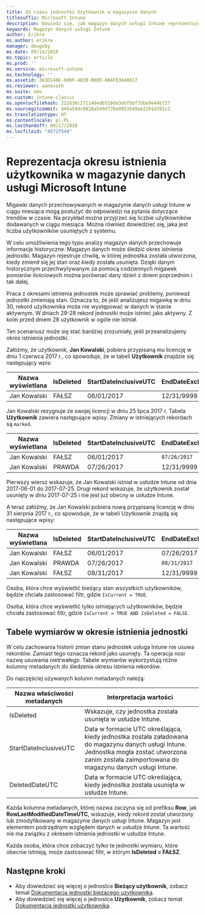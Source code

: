 ```yaml
---
title: Oś czasu jednostki Użytkownik w magazynie danych
titlesuffix: Microsoft Intune
description: Dowiedz się, jak magazyn danych usługi Intune reprezentuje użytkowników na osi czasu.
keywords: Magazyn danych usługi Intune
author: Erikre
ms.author: erikre
manager: dougeby
ms.date: 09/14/2018
ms.topic: article
ms.prod: ''
ms.service: microsoft-intune
ms.technology: ''
ms.assetid: 363D148E-688F-4830-B6DE-AB4FE3648817
ms.reviewer: aanavath
ms.suite: ems
ms.custom: intune-classic
ms.openlocfilehash: 222636c271140edb528da3ebfbbf7dbe9e44b727
ms.sourcegitcommit: 445a54dc6826a549d770a9953549ae2191d391c2
ms.translationtype: HT
ms.contentlocale: pl-PL
ms.lasthandoff: 09/17/2018
ms.locfileid: "45727544"
---
```

# <a name="user-lifetime-representation-in-the-microsoft-intune-data-warehouse"></a>Reprezentacja okresu istnienia użytkownika w magazynie danych usługi Microsoft Intune

Migawki danych przechowywanych w magazynie danych usługi Intune w ciągu miesiąca mogą posłużyć do odpowiedzi na pytania dotyczące trendów w czasie. Na przykład można przyjrzeć się liczbie użytkowników dodawanych w ciągu miesiąca. Można również dowiedzieć się, jaka jest liczba użytkowników usuniętych z systemu.

W celu umożliwienia tego typu analizy magazyn danych przechowuje informacje historyczne. Magazyn danych może śledzić okres istnienia jednostki. Magazyn rejestruje chwilę, w której jednostka została utworzona, kiedy zmienił się jej stan oraz kiedy została usunięta. Dzięki danym historycznym przechwytywanym za pomocą codziennych migawek pomiarów ilościowych można porównać dany dzień z dniem poprzednim i tak dalej.

Praca z okresami istnienia jednostek może sprawiać problemy, ponieważ jednostki zmieniają stan. Oznacza to, że jeśli analizujesz migawkę w dniu 30, rekord użytkownika może nie występować w danych w stanie aktywnym. W dniach 29-28 rekord jednostki może istnieć jako aktywny. Z kolei przed dniem 28 użytkownik w ogóle nie istniał.

Ten scenariusz może się stać bardziej zrozumiały, jeśli przeanalizujemy okres istnienia jednostki.

Załóżmy, że użytkownik, **Jan Kowalski**, pobiera przypisaną mu licencję w dniu 1 czerwca 2017 r., co spowoduje, że w tabeli **Użytkownik** znajdzie się następujący wpis: 
 
| Nazwa wyświetlana | IsDeleted | StartDateInclusiveUTC | EndDateExclusiveUTC | IsCurrent 
| -- | -- | -- | -- | -- |
| Jan Kowalski | FAŁSZ | 06/01/2017 | 12/31/9999 | PRAWDA
 
Jan Kowalski rezygnuje ze swojej licencji w dniu 25 lipca 2017 r. Tabela **Użytkownik** zawiera następujące wpisy. Zmiany w istniejących rekordach są `marked`. 

| Nazwa wyświetlana | IsDeleted | StartDateInclusiveUTC | EndDateExclusiveUTC | IsCurrent 
| -- | -- | -- | -- | -- |
| Jan Kowalski | FAŁSZ | 06/01/2017 | `07/26/2017` | `FALSE` 
| Jan Kowalski | PRAWDA | 07/26/2017 | 12/31/9999 | PRAWDA 

Pierwszy wiersz wskazuje, że Jan Kowalski istniał w usłudze Intune od dnia 2017-06-01 do 2017-07-25. Drugi rekord wskazuje, że użytkownik został usunięty w dniu 2017-07-25 i nie jest już obecny w usłudze Intune.

A teraz załóżmy, że Jan Kowalski pobiera nową przypisaną licencję w dniu 31 sierpnia 2017 r., co spowoduje, że w tabeli Użytkownik znajdą się następujące wpisy:
 
| Nazwa wyświetlana | IsDeleted | StartDateInclusiveUTC | EndDateExclusiveUTC | IsCurrent 
| -- | -- | -- | -- | -- |
| Jan Kowalski | FAŁSZ | 06/01/2017 | 07/26/2017 | FAŁSZ 
| Jan Kowalski | PRAWDA | 07/26/2017 | `08/31/2017` | `FALSE` 
| Jan Kowalski | FAŁSZ | 08/31/2017 | 12/31/9999 | PRAWDA 
 
Osoba, która chce wyświetlić bieżący stan wszystkich użytkowników, będzie chciała zastosować filtr, gdzie `IsCurrent = TRUE`. 
 
Osoba, która chce wyświetlić tylko istniejących użytkowników, będzie chciała zastosować filtr, gdzie `IsCurrent = TRUE AND IsDeleted = FALSE`.

## <a name="dimension-tables-in-the-entity-lifetime"></a>Tabele wymiarów w okresie istnienia jednostki

W celu zachowania historii zmian stanu jednostek usługa Intune nie usuwa rekordów. Zamiast tego oznacza rekord jako usunięty. Ta operacja nosi nazwę usuwania nietrwałego. Tabele wymiarów wykorzystują różne kolumny metadanych do śledzenia okresu istnienia rekordów. 

Do najczęściej używanych kolumn metadanych należą: 

| Nazwa właściwości metadanych  | Interpretacja wartości |
|--|--|
| IsDeleted | Wskazuje, czy jednostka została usunięta w usłudze Intune. |
| StartDateInclusiveUTC  | Data w formacie UTC określająca, kiedy jednostka została załadowana do magazynu danych usługi Intune. Jednostka mogła zostać utworzona zanim została zaimportowana do magazynu danych usługi Intune. |
| DeletedDateUTC  | Data w formacie UTC określająca, kiedy jednostka została usunięta w usłudze Intune. |  

Każda kolumna metadanych, której nazwa zaczyna się od prefiksu **Row**, jak **RowLastModifiedDateTimeUTC**, wskazuje, kiedy rekord został utworzony lub zmodyfikowany w magazynie danych usługi Intune. Magazyn jest elementem podrzędnym względem danych w usłudze Intune. Ta wartość nie ma związku z okresem istnienia jednostki w usłudze Intune.  
 
Każda osoba, która chce zobaczyć tylko te jednostki wymiaru, które obecnie istnieją, może zastosować filtr, w którym **IsDeleted = FAŁSZ**.

## <a name="next-steps"></a>Następne kroki

 - Aby dowiedzieć się więcej o jednostce **Bieżący użytkownik**, zobacz temat [Dokumentacja jednostki bieżącego użytkownika](reports-ref-current-user.md).
 - Aby dowiedzieć się więcej o jednostce **Użytkownik**, zobacz temat [Dokumentacja jednostki użytkownika](reports-ref-user.md).